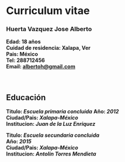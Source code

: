 # Curriculum vitae        
### Huerta Vazquez Jose Alberto
**Edad: 18 años**<br>
**Cuidad de residencia: Xalapa, Ver**<br>
**Pais: México**<br>
**Tel: 288712456**<br>
**Email: albertoh@gmail.com**<br>
<br>
<br>
## Educación
**Titulo: _Escuela primaria concluida_**  **Año: _2012_** <br>
**Ciudad/Pais: _Xalapa-México_**<br>**Institucion: _Juan de la Luz Enriquez_**<br>


**Titulo: _Escuela secundaria concluida_**<br>  **Año: _2015_** <br>
**Ciudad/Pais: _Xalapa-México_**<br>   **Institucion: _Antolin Torres Mendieta_**
